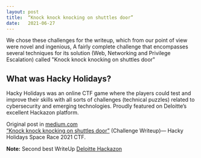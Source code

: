 ```yaml
---
layout: post
title:  “Knock knock knocking on shuttles door”
date:   2021-06-27
---
```


<p class="intro"><span class="dropcap">W</span>e chose these challenges for the writeup, which from our point of view were novel and ingenious, A fairly complete challenge that encompasses several techniques for its solution (Web, Networking and Privilege Escalation) called "Knock knock knocking on shuttles door"</p>

## What was Hacky Holidays?
Hacky Holidays was an online CTF game where the players could test and improve their skills with all sorts of challenges (technical puzzles) related to cybersecurity and emerging technologies. Proudly featured on Deloitte’s excellent Hackazon platform.

Original post in [medium.com](https://medium.com)  
[“Knock knock knocking on shuttles door”](https://medium.com/@leonuz/knock-knock-knocking-on-shuttles-door-challenge-writeup-hacky-holidays-space-race-2021-ctf-263bfbb5a306) (Challenge Writeup)— Hacky Holidays Space Race 2021 CTF.  

**Note:** Second best WriteUp [Deloitte Hackazon](https://hackyholidays.io/)

 <figure>
         <a img src="/assets/img/deloite.png" alt=""></a>
 </figure>

